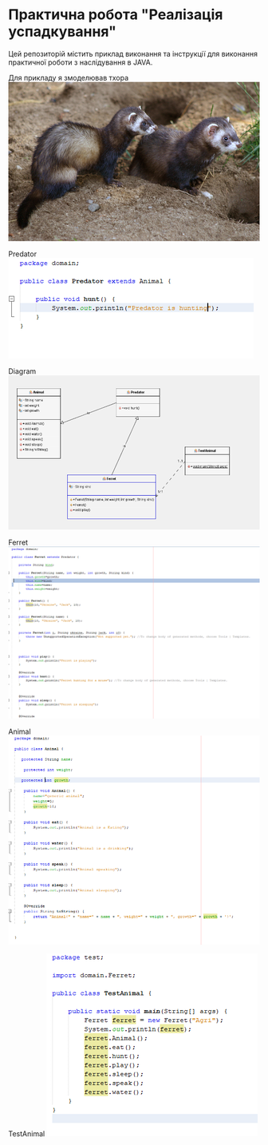 # Практична робота "Реалізація успадкування"
Цей репозиторій містить приклад виконання та інструкції для виконання практичної роботи з наслідування в JAVA. 

Для прикладу я змоделював тхора
<img src="https://github.com/ppc-ntu-khpi/35-inheritance-SydorenkoVolodymyr/blob/master/image/Ilder.jpg"/>

Predator 
<img src="https://github.com/ppc-ntu-khpi/35-inheritance-SydorenkoVolodymyr/blob/master/image/Predator.png"/>

Diagram
<img src="https://github.com/ppc-ntu-khpi/35-inheritance-SydorenkoVolodymyr/blob/master/image/Diagrama.png"/>

Ferret 
<img src="https://github.com/ppc-ntu-khpi/35-inheritance-SydorenkoVolodymyr/blob/master/image/Ferret.png"/>

Animal 
<img src="https://github.com/ppc-ntu-khpi/35-inheritance-SydorenkoVolodymyr/blob/master/image/Animal.png"/>

TestAnimal
<img src="https://github.com/ppc-ntu-khpi/35-inheritance-SydorenkoVolodymyr/blob/master/image/TestAnimal.png"/>

